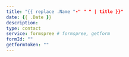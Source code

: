 ```yaml
---
title: "{{ replace .Name "-" " " | title }}"
date: {{ .Date }}
description:
type: contact
service: formspree # formspree, getform
formId: ""
getformToken: ""
---
```


